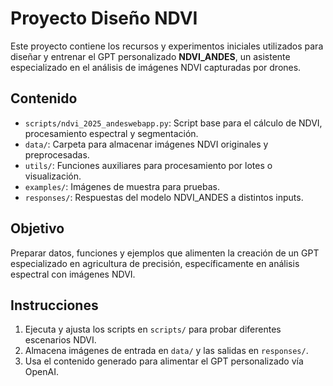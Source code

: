 # Proyecto Diseño NDVI

Este proyecto contiene los recursos y experimentos iniciales utilizados para diseñar y entrenar el GPT personalizado **NDVI_ANDES**, un asistente especializado en el análisis de imágenes NDVI capturadas por drones.

## Contenido

- `scripts/ndvi_2025_andeswebapp.py`: Script base para el cálculo de NDVI, procesamiento espectral y segmentación.
- `data/`: Carpeta para almacenar imágenes NDVI originales y preprocesadas.
- `utils/`: Funciones auxiliares para procesamiento por lotes o visualización.
- `examples/`: Imágenes de muestra para pruebas.
- `responses/`: Respuestas del modelo NDVI_ANDES a distintos inputs.

## Objetivo

Preparar datos, funciones y ejemplos que alimenten la creación de un GPT especializado en agricultura de precisión, específicamente en análisis espectral con imágenes NDVI.

## Instrucciones

1. Ejecuta y ajusta los scripts en `scripts/` para probar diferentes escenarios NDVI.
2. Almacena imágenes de entrada en `data/` y las salidas en `responses/`.
3. Usa el contenido generado para alimentar el GPT personalizado vía OpenAI.

